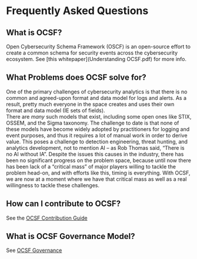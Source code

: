 # Frequently Asked Questions

## What is OCSF?
Open Cybersecurity Schema Framework (OSCF)
is an open-source effort to create a common schema
for security events across the cybersecurity ecosystem.
See [this whitepaper](Understanding OCSF.pdf)
for more info.

## What Problems does OCSF solve for?
One of the primary challenges of cybersecurity analytics
is that there is no common and agreed-upon format
and data model for logs and alerts.
As a result, pretty much everyone in the space creates
and uses their own format and data model
(IE sets of fields).  
There are *many* such models that exist,
including some open ones like
STIX, OSSEM, and the Sigma taxonomy.
The challenge to date is that none of these
models have become widely adopted by practitioners
for logging and event purposes,
and thus it requires a lot of manual work
in order to derive value.
This poses a challenge to
detection engineering, threat hunting,
and analytics development,
not to mention AI – as Rob Thomas said,
“There is no AI without IA”.
Despite the issues this causes in the industry,
there has been no significant progress on the problem space,
because until now there has been lack of a “critical mass”
of major players willing to tackle the problem head-on, and
with efforts like this, timing is everything.
With OCSF,
we are now at a moment where we have 
that critical mass as well
as a real willingness to tackle these challenges.

## How can I contribute to OCSF?
See the
[OCSF Contribution Guide](https://github.com/ocsf/ocsf-schema/blob/main/CONTRIBUTING.md)

## What is OCSF Governance Model?
See [OCSF Governance](https://github.com/ocsf/governance/blob/main/Governance.md)
